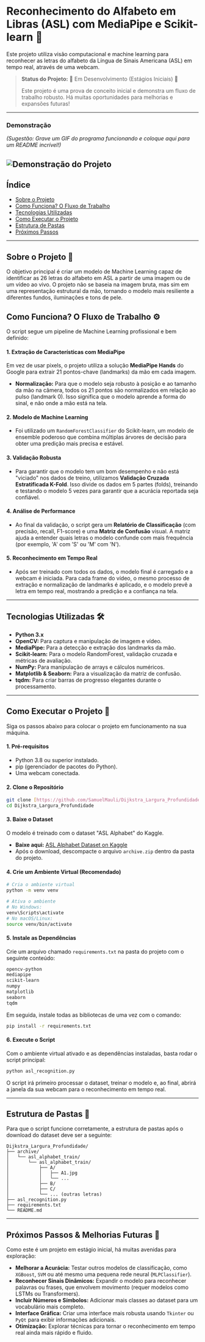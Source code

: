 # Reconhecimento do Alfabeto em Libras (ASL) com MediaPipe e Scikit-learn 🤘

Este projeto utiliza visão computacional e machine learning para reconhecer as letras do alfabeto da Língua de Sinais Americana (ASL) em tempo real, através de uma webcam.

> **Status do Projeto:** 🚧 Em Desenvolvimento (Estágios Iniciais) 🚧
>
> Este projeto é uma prova de conceito inicial e demonstra um fluxo de trabalho robusto. Há muitas oportunidades para melhorias e expansões futuras!

---

### Demonstração

*(Sugestão: Grave um GIF do programa funcionando e coloque aqui para um README incrível!)*

![Demonstração do Projeto](https://github.com/SamuelMauli/Dijkstra_Largura_Profundidade/blob/main/asl.gif) 
---

## Índice

* [Sobre o Projeto](#sobre-o-projeto-)
* [Como Funciona? O Fluxo de Trabalho](#como-funciona-o-fluxo-de-trabalho-)
* [Tecnologias Utilizadas](#tecnologias-utilizadas-)
* [Como Executar o Projeto](#como-executar-o-projeto-)
* [Estrutura de Pastas](#estrutura-de-pastas-)
* [Próximos Passos](#próximos-passos--melhorias-futuras-)

---

## Sobre o Projeto 🦾

O objetivo principal é criar um modelo de Machine Learning capaz de identificar as 26 letras do alfabeto em ASL a partir de uma imagem ou de um vídeo ao vivo. O projeto não se baseia na imagem bruta, mas sim em uma representação estrutural da mão, tornando o modelo mais resiliente a diferentes fundos, iluminações e tons de pele.

## Como Funciona? O Fluxo de Trabalho ⚙️

O script segue um pipeline de Machine Learning profissional e bem definido:

#### 1. Extração de Características com MediaPipe

Em vez de usar pixels, o projeto utiliza a solução **MediaPipe Hands** do Google para extrair 21 pontos-chave (landmarks) da mão em cada imagem.

* **Normalização:** Para que o modelo seja robusto à posição e ao tamanho da mão na câmera, todos os 21 pontos são normalizados em relação ao pulso (landmark 0). Isso significa que o modelo aprende a forma do sinal, e não onde a mão está na tela.

#### 2. Modelo de Machine Learning

* Foi utilizado um `RandomForestClassifier` do Scikit-learn, um modelo de ensemble poderoso que combina múltiplas árvores de decisão para obter uma predição mais precisa e estável.

#### 3. Validação Robusta

* Para garantir que o modelo tem um bom desempenho e não está "viciado" nos dados de treino, utilizamos **Validação Cruzada Estratificada K-Fold**. Isso divide os dados em 5 partes (folds), treinando e testando o modelo 5 vezes para garantir que a acurácia reportada seja confiável.

#### 4. Análise de Performance

* Ao final da validação, o script gera um **Relatório de Classificação** (com precisão, recall, F1-score) e uma **Matriz de Confusão** visual. A matriz ajuda a entender quais letras o modelo confunde com mais frequência (por exemplo, 'A' com 'S' ou 'M' com 'N').

#### 5. Reconhecimento em Tempo Real

* Após ser treinado com todos os dados, o modelo final é carregado e a webcam é iniciada. Para cada frame do vídeo, o mesmo processo de extração e normalização de landmarks é aplicado, e o modelo prevê a letra em tempo real, mostrando a predição e a confiança na tela.

---

## Tecnologias Utilizadas 🛠️

* **Python 3.x**
* **OpenCV:** Para captura e manipulação de imagem e vídeo.
* **MediaPipe:** Para a detecção e extração dos landmarks da mão.
* **Scikit-learn:** Para o modelo RandomForest, validação cruzada e métricas de avaliação.
* **NumPy:** Para manipulação de arrays e cálculos numéricos.
* **Matplotlib & Seaborn:** Para a visualização da matriz de confusão.
* **tqdm:** Para criar barras de progresso elegantes durante o processamento.

---

## Como Executar o Projeto 🚀

Siga os passos abaixo para colocar o projeto em funcionamento na sua máquina.

#### 1. Pré-requisitos

* Python 3.8 ou superior instalado.
* pip (gerenciador de pacotes do Python).
* Uma webcam conectada.

#### 2. Clone o Repositório

```bash
git clone [https://github.com/SamuelMauli/Dijkstra_Largura_Profundidade.git](https://github.com/SamuelMauli/Dijkstra_Largura_Profundidade.git)
cd Dijkstra_Largura_Profundidade
```

#### 3. Baixe o Dataset

O modelo é treinado com o dataset "ASL Alphabet" do Kaggle.

* **Baixe aqui:** [ASL Alphabet Dataset on Kaggle](https://www.kaggle.com/datasets/grassknoted/asl-alphabet)
* Após o download, descompacte o arquivo `archive.zip` dentro da pasta do projeto.

#### 4. Crie um Ambiente Virtual (Recomendado)

```bash
# Cria o ambiente virtual
python -m venv venv

# Ativa o ambiente
# No Windows:
venv\Scripts\activate
# No macOS/Linux:
source venv/bin/activate
```

#### 5. Instale as Dependências

Crie um arquivo chamado `requirements.txt` na pasta do projeto com o seguinte conteúdo:

```txt
opencv-python
mediapipe
scikit-learn
numpy
matplotlib
seaborn
tqdm
```

Em seguida, instale todas as bibliotecas de uma vez com o comando:

```bash
pip install -r requirements.txt
```

#### 6. Execute o Script

Com o ambiente virtual ativado e as dependências instaladas, basta rodar o script principal:

```bash
python asl_recognition.py 
```

O script irá primeiro processar o dataset, treinar o modelo e, ao final, abrirá a janela da sua webcam para o reconhecimento em tempo real.

---

## Estrutura de Pastas 📂

Para que o script funcione corretamente, a estrutura de pastas após o download do dataset deve ser a seguinte:

```
Dijkstra_Largura_Profundidade/
├── archive/
│   └── asl_alphabet_train/
│       └── asl_alphabet_train/
│           ├── A/
│           │   ├── A1.jpg
│           │   └── ...
│           ├── B/
│           ├── C/
│           └── ... (outras letras)
├── asl_recognition.py
├── requirements.txt
└── README.md
```

---

## Próximos Passos & Melhorias Futuras 🔮

Como este é um projeto em estágio inicial, há muitas avenidas para exploração:

* **Melhorar a Acurácia:** Testar outros modelos de classificação, como `XGBoost`, `SVM` ou até mesmo uma pequena rede neural (`MLPClassifier`).
* **Reconhecer Sinais Dinâmicos:** Expandir o modelo para reconhecer palavras ou frases, que envolvem movimento (requer modelos como LSTMs ou Transformers).
* **Incluir Números e Símbolos:** Adicionar mais classes ao dataset para um vocabulário mais completo.
* **Interface Gráfica:** Criar uma interface mais robusta usando `Tkinter` ou `PyQt` para exibir informações adicionais.
* **Otimização:** Explorar técnicas para tornar o reconhecimento em tempo real ainda mais rápido e fluido.
